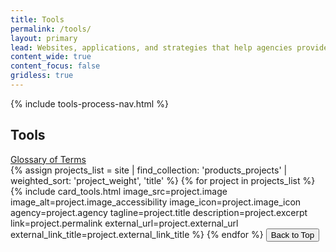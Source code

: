 ```yaml
---
title: Tools
permalink: /tools/
layout: primary
lead: Websites, applications, and strategies that help agencies provide excellent value to the public.
content_wide: true
content_focus: false
gridless: true
---
```


<section class="nz-section">
  {% include tools-process-nav.html %}

  <div class="nz-grid">
    <div class="nz-width-two-thirds">
      <h2>Tools</h2>
      <a href="/staging-site/sil-glossary">Glossary of Terms</a>
    </div>
  </div>

  <div class="nz-grid">
    <section class="nz-section">
      <div class="nz-section-bottom">
        <div class="nz-flex nz-flex-wrap">
          {% assign projects_list = site | find_collection: 'products_projects' | weighted_sort: 'project_weight', 'title' %}
          {% for project in projects_list %}
            {% include card_tools.html
            image_src=project.image
            image_alt=project.image_accessibility
            image_icon=project.image_icon
            agency=project.agency
            tagline=project.title
            description=project.excerpt
            link=project.permalink
            external_url=project.external_url
            external_link_title=project.external_link_title
            %}
          {% endfor %}
          <button id="scrollToTopBtn" title="Go to top">Back to Top</button>
        </div>
      </div>
    </section>
  </div>
</section>
